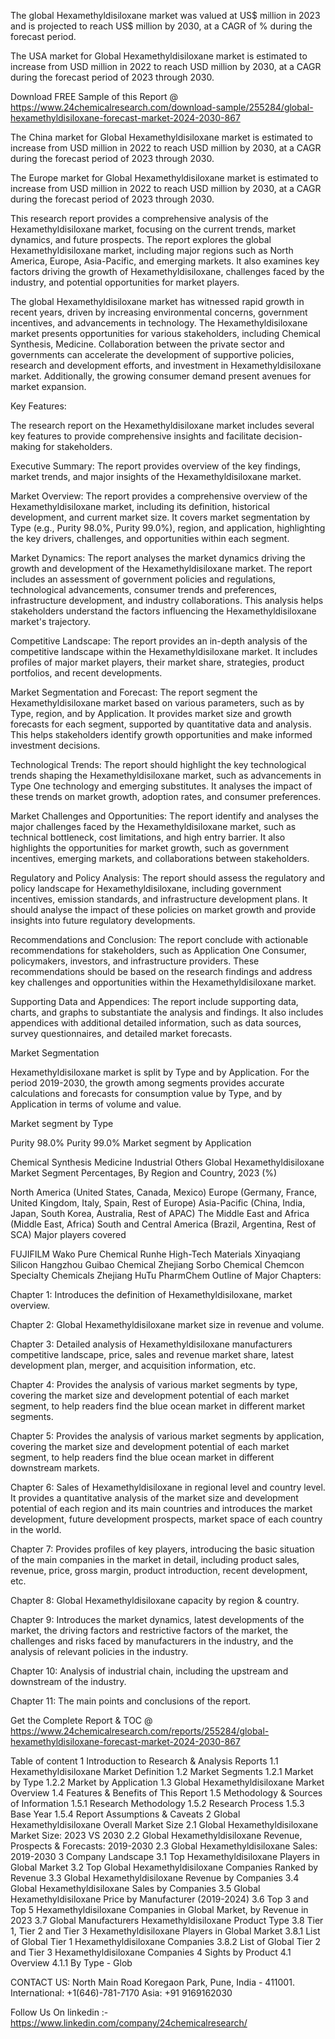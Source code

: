 The global Hexamethyldisiloxane market was valued at US$ million in 2023 and is projected to reach US$ million by 2030, at a CAGR of % during the forecast period.

The USA market for Global Hexamethyldisiloxane market is estimated to increase from USD million in 2022 to reach USD million by 2030, at a CAGR during the forecast period of 2023 through 2030.

Download FREE Sample of this Report @ https://www.24chemicalresearch.com/download-sample/255284/global-hexamethyldisiloxane-forecast-market-2024-2030-867

The China market for Global Hexamethyldisiloxane market is estimated to increase from USD million in 2022 to reach USD million by 2030, at a CAGR during the forecast period of 2023 through 2030.

The Europe market for Global Hexamethyldisiloxane market is estimated to increase from USD million in 2022 to reach USD million by 2030, at a CAGR during the forecast period of 2023 through 2030.

This research report provides a comprehensive analysis of the Hexamethyldisiloxane market, focusing on the current trends, market dynamics, and future prospects. The report explores the global Hexamethyldisiloxane market, including major regions such as North America, Europe, Asia-Pacific, and emerging markets. It also examines key factors driving the growth of Hexamethyldisiloxane, challenges faced by the industry, and potential opportunities for market players.

The global Hexamethyldisiloxane market has witnessed rapid growth in recent years, driven by increasing environmental concerns, government incentives, and advancements in technology. The Hexamethyldisiloxane market presents opportunities for various stakeholders, including Chemical Synthesis, Medicine. Collaboration between the private sector and governments can accelerate the development of supportive policies, research and development efforts, and investment in Hexamethyldisiloxane market. Additionally, the growing consumer demand present avenues for market expansion.

Key Features:

The research report on the Hexamethyldisiloxane market includes several key features to provide comprehensive insights and facilitate decision-making for stakeholders.

Executive Summary: The report provides overview of the key findings, market trends, and major insights of the Hexamethyldisiloxane market.

Market Overview: The report provides a comprehensive overview of the Hexamethyldisiloxane market, including its definition, historical development, and current market size. It covers market segmentation by Type (e.g., Purity 98.0%, Purity 99.0%), region, and application, highlighting the key drivers, challenges, and opportunities within each segment.

Market Dynamics: The report analyses the market dynamics driving the growth and development of the Hexamethyldisiloxane market. The report includes an assessment of government policies and regulations, technological advancements, consumer trends and preferences, infrastructure development, and industry collaborations. This analysis helps stakeholders understand the factors influencing the Hexamethyldisiloxane market's trajectory.

Competitive Landscape: The report provides an in-depth analysis of the competitive landscape within the Hexamethyldisiloxane market. It includes profiles of major market players, their market share, strategies, product portfolios, and recent developments.

Market Segmentation and Forecast: The report segment the Hexamethyldisiloxane market based on various parameters, such as by Type, region, and by Application. It provides market size and growth forecasts for each segment, supported by quantitative data and analysis. This helps stakeholders identify growth opportunities and make informed investment decisions.

Technological Trends: The report should highlight the key technological trends shaping the Hexamethyldisiloxane market, such as advancements in Type One technology and emerging substitutes. It analyses the impact of these trends on market growth, adoption rates, and consumer preferences.

Market Challenges and Opportunities: The report identify and analyses the major challenges faced by the Hexamethyldisiloxane market, such as technical bottleneck, cost limitations, and high entry barrier. It also highlights the opportunities for market growth, such as government incentives, emerging markets, and collaborations between stakeholders.

Regulatory and Policy Analysis: The report should assess the regulatory and policy landscape for Hexamethyldisiloxane, including government incentives, emission standards, and infrastructure development plans. It should analyse the impact of these policies on market growth and provide insights into future regulatory developments.

Recommendations and Conclusion: The report conclude with actionable recommendations for stakeholders, such as Application One Consumer, policymakers, investors, and infrastructure providers. These recommendations should be based on the research findings and address key challenges and opportunities within the Hexamethyldisiloxane market.

Supporting Data and Appendices: The report include supporting data, charts, and graphs to substantiate the analysis and findings. It also includes appendices with additional detailed information, such as data sources, survey questionnaires, and detailed market forecasts.

Market Segmentation

Hexamethyldisiloxane market is split by Type and by Application. For the period 2019-2030, the growth among segments provides accurate calculations and forecasts for consumption value by Type, and by Application in terms of volume and value.

Market segment by Type

Purity 98.0%
Purity 99.0%
Market segment by Application

Chemical Synthesis
Medicine
Industrial
Others
Global Hexamethyldisiloxane Market Segment Percentages, By Region and Country, 2023 (%)

North America (United States, Canada, Mexico)
Europe (Germany, France, United Kingdom, Italy, Spain, Rest of Europe)
Asia-Pacific (China, India, Japan, South Korea, Australia, Rest of APAC)
The Middle East and Africa (Middle East, Africa)
South and Central America (Brazil, Argentina, Rest of SCA)
Major players covered

FUJIFILM Wako Pure Chemical
Runhe High-Tech Materials
Xinyaqiang Silicon
Hangzhou Guibao Chemical
Zhejiang Sorbo Chemical
Chemcon Specialty Chemicals
Zhejiang HuTu PharmChem
Outline of Major Chapters:

Chapter 1: Introduces the definition of Hexamethyldisiloxane, market overview.

Chapter 2: Global Hexamethyldisiloxane market size in revenue and volume.

Chapter 3: Detailed analysis of Hexamethyldisiloxane manufacturers competitive landscape, price, sales and revenue market share, latest development plan, merger, and acquisition information, etc.

Chapter 4: Provides the analysis of various market segments by type, covering the market size and development potential of each market segment, to help readers find the blue ocean market in different market segments.

Chapter 5: Provides the analysis of various market segments by application, covering the market size and development potential of each market segment, to help readers find the blue ocean market in different downstream markets.

Chapter 6: Sales of Hexamethyldisiloxane in regional level and country level. It provides a quantitative analysis of the market size and development potential of each region and its main countries and introduces the market development, future development prospects, market space of each country in the world.

Chapter 7: Provides profiles of key players, introducing the basic situation of the main companies in the market in detail, including product sales, revenue, price, gross margin, product introduction, recent development, etc.

Chapter 8: Global Hexamethyldisiloxane capacity by region & country.

Chapter 9: Introduces the market dynamics, latest developments of the market, the driving factors and restrictive factors of the market, the challenges and risks faced by manufacturers in the industry, and the analysis of relevant policies in the industry.

Chapter 10: Analysis of industrial chain, including the upstream and downstream of the industry.

Chapter 11: The main points and conclusions of the report.

Get the Complete Report & TOC @ https://www.24chemicalresearch.com/reports/255284/global-hexamethyldisiloxane-forecast-market-2024-2030-867

Table of content
1 Introduction to Research & Analysis Reports
1.1 Hexamethyldisiloxane Market Definition
1.2 Market Segments
1.2.1 Market by Type
1.2.2 Market by Application
1.3 Global Hexamethyldisiloxane Market Overview
1.4 Features & Benefits of This Report
1.5 Methodology & Sources of Information
1.5.1 Research Methodology
1.5.2 Research Process
1.5.3 Base Year
1.5.4 Report Assumptions & Caveats
2 Global Hexamethyldisiloxane Overall Market Size
2.1 Global Hexamethyldisiloxane Market Size: 2023 VS 2030
2.2 Global Hexamethyldisiloxane Revenue, Prospects & Forecasts: 2019-2030
2.3 Global Hexamethyldisiloxane Sales: 2019-2030
3 Company Landscape
3.1 Top Hexamethyldisiloxane Players in Global Market
3.2 Top Global Hexamethyldisiloxane Companies Ranked by Revenue
3.3 Global Hexamethyldisiloxane Revenue by Companies
3.4 Global Hexamethyldisiloxane Sales by Companies
3.5 Global Hexamethyldisiloxane Price by Manufacturer (2019-2024)
3.6 Top 3 and Top 5 Hexamethyldisiloxane Companies in Global Market, by Revenue in 2023
3.7 Global Manufacturers Hexamethyldisiloxane Product Type
3.8 Tier 1, Tier 2 and Tier 3 Hexamethyldisiloxane Players in Global Market
3.8.1 List of Global Tier 1 Hexamethyldisiloxane Companies
3.8.2 List of Global Tier 2 and Tier 3 Hexamethyldisiloxane Companies
4 Sights by Product
4.1 Overview
4.1.1 By Type - Glob

CONTACT US:
North Main Road Koregaon Park, Pune, India - 411001.
International: +1(646)-781-7170
Asia: +91 9169162030

Follow Us On linkedin :- https://www.linkedin.com/company/24chemicalresearch/
